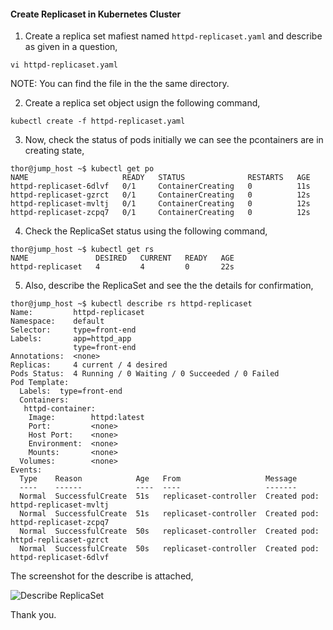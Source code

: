 #### Create Replicaset in Kubernetes Cluster

1. Create a replica set mafiest named `httpd-replicaset.yaml` and describe as given in a question,

```
vi httpd-replicaset.yaml
```
NOTE: You can find the file in the the same directory.

2. Create a replica set object usign the following command, 

```
kubectl create -f httpd-replicaset.yaml
```

3. Now, check the status of pods initially we can see the pcontainers are in creating state,

```
thor@jump_host ~$ kubectl get po
NAME                     READY   STATUS              RESTARTS   AGE
httpd-replicaset-6dlvf   0/1     ContainerCreating   0          11s
httpd-replicaset-gzrct   0/1     ContainerCreating   0          12s
httpd-replicaset-mvltj   0/1     ContainerCreating   0          12s
httpd-replicaset-zcpq7   0/1     ContainerCreating   0          12s
```

4. Check the ReplicaSet status using the following command,

```
thor@jump_host ~$ kubectl get rs
NAME               DESIRED   CURRENT   READY   AGE
httpd-replicaset   4         4         0       22s
```
                                                                                   
5. Also, describe the ReplicaSet and see the the details for confirmation,
                                                      
```                          
thor@jump_host ~$ kubectl describe rs httpd-replicaset
Name:         httpd-replicaset
Namespace:    default
Selector:     type=front-end
Labels:       app=httpd_app
              type=front-end
Annotations:  <none>
Replicas:     4 current / 4 desired
Pods Status:  4 Running / 0 Waiting / 0 Succeeded / 0 Failed
Pod Template:
  Labels:  type=front-end
  Containers:
   httpd-container:
    Image:        httpd:latest
    Port:         <none>
    Host Port:    <none>
    Environment:  <none>
    Mounts:       <none>
  Volumes:        <none>
Events:
  Type    Reason            Age   From                   Message
  ----    ------            ----  ----                   -------
  Normal  SuccessfulCreate  51s   replicaset-controller  Created pod: httpd-replicaset-mvltj
  Normal  SuccessfulCreate  51s   replicaset-controller  Created pod: httpd-replicaset-zcpq7
  Normal  SuccessfulCreate  50s   replicaset-controller  Created pod: httpd-replicaset-gzrct
  Normal  SuccessfulCreate  50s   replicaset-controller  Created pod: httpd-replicaset-6dlvf
```

The screenshot for the describe is attached,

![Describe ReplicaSet](/images/DesReplicaSet.JPG)


Thank you.
